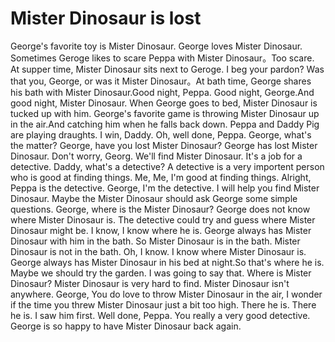 # Mister Dinosaur is lost

George's favorite toy is Mister Dinosaur. George loves Mister Dinosaur. Sometimes Geroge likes to scare Peppa with Mister Dinosaur。Too scare. At supper time, Mister Dinosaur sits next to Geroge. I beg your pardon? Was that you, George, or was it Mister Dinosaur。At bath time, George shares his bath with Mister Dinosaur.Good night, Peppa. Good night, George.And good night, Mister Dinosaur. When George goes to bed, Mister Dinosaur is tucked up with him. George's favorite game is throwing Mister Dinosaur up in the air.And catching him when he falls back down. Peppa and Daddy Pig are playing draughts. I win, Daddy. Oh, well done, Peppa. George, what's the matter? George, have you lost Mister Dinosaur? George has lost Mister Dinosaur. Don't worry, Georg. We'll find Mister Dinosaur. It's a job for a detective. Daddy, what's a detective? A detective is a very importent person who is good at finding things. Me, Me, I'm good at finding things. Alright, Peppa is the detective. George, I'm the detective. I will help you find Mister Dinosaur. Maybe the Mister Dinosaur should ask George some simple questions. George, where is the Mister Dinosaur? George does not know where Mister Dinosaur is. The detective could try and guess where Mister Dinosaur might be. I know, I know where he is. George always has Mister Dinosaur with him in the bath. So Mister Dinosaur is in the bath. Mister Dinosaur is not in the bath. Oh, I know. I know  where Mister Dinosaur is. George always has Mister Dinosaur in his bed at night.So that's where he is. Maybe we should try the garden. I was going to say that. Where is Mister Dinosaur? Mister Dinosaur is very hard to find. Mister Dinosaur isn't anywhere. George, You do love to throw Mister Dinosaur in the air, I wonder if the time you threw Mister Dinosaur just a bit too high. There he is. There he is. I saw him first. Well done, Peppa. You really a very good detective. George is so happy to have Mister Dinosaur back again.
